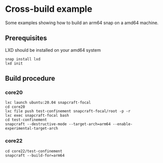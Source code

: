 # Cross-build example

Some examples showing how to build an arm64 snap on a amd64 machine. 

## Prerequisites

LXD should be installed on your amd64 system
```
snap install lxd
lxd init
```
## Build procedure
### core20
```
lxc launch ubuntu:20.04 snapcraft-focal
cd core20
lxc file push test-confinement snapcraft-focal/root -p -r
lxc exec snapcraft-focal bash
cd test-confinement
snapcraft --destructive-mode --target-arch=arm64 --enable-experimental-target-arch
```
### core22
```
cd core22/test-confinement
snapcraft --build-for=arm64
```
